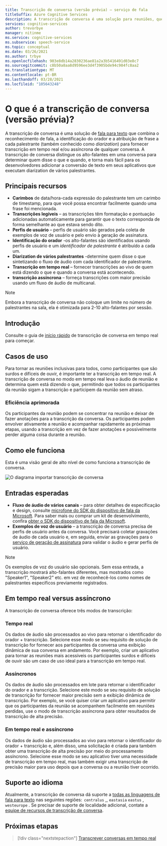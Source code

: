 ```yaml
---
title: Transcrição de conversa (versão prévia) – serviço de fala
titleSuffix: Azure Cognitive Services
description: A transcrição de conversa é uma solução para reuniões, que combina reconhecimento, ID do orador e diarization para fornecer transcrição de qualquer conversa.
services: cognitive-services
author: trevorbye
manager: nitinme
ms.service: cognitive-services
ms.subservice: speech-service
ms.topic: conceptual
ms.date: 03/26/2021
ms.author: trbye
ms.openlocfilehash: 903e8db14a2830236ae81a2a3b5416491d03e8c7
ms.sourcegitcommit: c8b50a8aa8d9596ee3d4f3905bde94c984fc8aa2
ms.translationtype: MT
ms.contentlocale: pt-BR
ms.lasthandoff: 03/28/2021
ms.locfileid: "105643248"
---
```

# <a name="what-is-conversation-transcription-preview"></a>O que é a transcrição de conversa (versão prévia)?

A transcrição de conversa é uma solução de [fala para texto](speech-to-text.md) que combina o reconhecimento de fala, a identificação do orador e a atribuição de frase a cada palestrante (também conhecido como _diarization_) para fornecer transcrição em tempo real e/ou assíncrona de qualquer conversa. A transcrição de conversa distingue os alto-falantes em uma conversa para determinar quem disse o que e quando, e torna mais fácil para os desenvolvedores adicionar a conversão de texto em seus aplicativos que executam diarization de vários palestrantes.

## <a name="key-features"></a>Principais recursos

- **Carimbos** de data/hora-cada expressão do palestrante tem um carimbo de timestamp, para que você possa encontrar facilmente quando uma frase foi mencionada.
- **Transcrições legíveis** – as transcrições têm formatação e pontuação adicionadas automaticamente para garantir que o texto corresponda de forma semelhante ao que estava sendo dito.
- **Perfis de usuário** – perfis de usuário são gerados pela coleta de exemplos de voz de usuário e pelo envio à geração de assinatura.
- **Identificação do orador** -os alto-falantes são identificados usando perfis de usuário e um _identificador de palestrante_ é atribuído a cada um.
- **Diarization de vários palestrantes** -determine quem disse o que sintetizando o fluxo de áudio com cada identificador de palestrante.
- **Transcrição em tempo real** – fornecer transcrições ao vivo de quem está dizendo o que e quando a conversa está acontecendo.
- **transcrição assíncrona** – forneça transcrições com maior precisão usando um fluxo de áudio de multicanal.

> [!NOTE]
> Embora a transcrição de conversa não coloque um limite no número de palestrantes na sala, ela é otimizada para 2-10 alto-falantes por sessão.

## <a name="get-started"></a>Introdução

Consulte o guia de [início rápido](how-to-use-conversation-transcription.md) de transcrição de conversa em tempo real para começar.

## <a name="use-cases"></a>Casos de uso

Para tornar as reuniões inclusivas para todos, como participantes que são surdos e difíceis de ouvir, é importante ter a transcrição em tempo real. A transcrição de conversa no modo em tempo real leva o áudio de reunião e determina quem está dizendo o que, permitindo que todos os participantes da reunião sigam a transcrição e participem da reunião sem atraso.

### <a name="improved-efficiency"></a>Eficiência aprimorada

Os participantes da reunião podem se concentrar na reunião e deixar de fazer anotações para a transcrição da conversa. Os participantes podem envolver ativamente a reunião e acompanhar rapidamente as próximas etapas, usando a transcrição em vez de fazer anotações e possivelmente perder alguma coisa durante a reunião.

## <a name="how-it-works"></a>Como ele funciona

Esta é uma visão geral de alto nível de como funciona a transcrição de conversa.

![O diagrama importar transcrição de conversa](media/scenarios/conversation-transcription-service.png)

## <a name="expected-inputs"></a>Entradas esperadas

- **Fluxo de áudio de vários canais** – para obter detalhes de especificação e design, consulte [microfone do SDK do dispositivo de fala da Microsoft](./speech-devices-sdk-microphone.md). Para saber mais ou comprar um kit de desenvolvimento, confira [obter o SDK do dispositivo de fala da Microsoft](./get-speech-devices-sdk.md).
- **Exemplos de voz de usuário** – a transcrição de conversa precisa de perfis de usuário antes da conversa. Você precisará coletar gravações de áudio de cada usuário e, em seguida, enviar as gravações para o [serviço de geração de assinatura](https://aka.ms/cts/signaturegenservice) para validar o áudio e gerar perfis de usuário.

> [!NOTE]
> Os exemplos de voz do usuário são opcionais. Sem essa entrada, a transcrição mostrará alto-falantes diferentes, mas mostrados como "Speaker1", "Speaker2" etc. em vez de reconhecê-los como nomes de palestrantes específicos previamente registrados.


## <a name="real-time-vs-asynchronous"></a>Em tempo real versus assíncrono

A transcrição de conversa oferece três modos de transcrição:

### <a name="real-time"></a>Tempo real

Os dados de áudio são processados ao vivo para retornar o identificador do orador + transcrição. Selecione esse modo se seu requisito de solução de transcrição for fornecer aos participantes da conversa uma exibição dinâmica de sua conversa em andamento. Por exemplo, criar um aplicativo para tornar as reuniões mais acessíveis os participantes surdos e difíceis de ouvir são um caso de uso ideal para a transcrição em tempo real.

### <a name="asynchronous"></a>Assíncronos

Os dados de áudio são processados em lote para retornar o identificador do orador e a transcrição. Selecione este modo se seu requisito de solução de transcrição for fornecer maior precisão sem a exibição dinâmica de transcrição. Por exemplo, se você quiser criar um aplicativo para permitir que os participantes da reunião se acompanhem facilmente em reuniões perdidas, use o modo de transcrição assíncrona para obter resultados de transcrição de alta precisão.

### <a name="real-time-plus-asynchronous"></a>Em tempo real e assíncrono

Os dados de áudio são processados ao vivo para retornar o identificador do orador + transcrição e, além disso, uma solicitação é criada para também obter uma transcrição de alta precisão por meio do processamento assíncrono. Selecione esse modo se seu aplicativo tiver uma necessidade de transcrição em tempo real, mas também exigir uma transcrição de precisão maior para uso depois que a conversa ou a reunião tiver ocorrido.

## <a name="language-support"></a>Suporte ao idioma

Atualmente, a transcrição de conversa dá suporte a [todas as linguagens de fala para texto](language-support.md#speech-to-text) nas seguintes regiões:  `centralus` ,, `eastasia` `eastus` , `westeurope` . Se precisar de suporte de localidade adicional, contate a [equipe de recursos de transcrição de conversa](mailto:CTSFeatureCrew@microsoft.com).

## <a name="next-steps"></a>Próximas etapas

> [!div class="nextstepaction"]
> [Transcrever conversas em tempo real](how-to-use-conversation-transcription.md)
